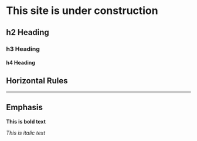 # This site is under construction
 


## h2 Heading
### h3 Heading
#### h4 Heading


## Horizontal Rules

_______

## Emphasis

**This is bold text**

*This is italic text*
